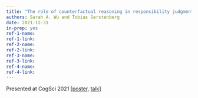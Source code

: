 ```yaml
---
title: "The role of counterfactual reasoning in responsibility judgments"
authors: Sarah A. Wu and Tobias Gerstenberg
date: 2021-12-31
in-prep: yes
ref-1-name:
ref-1-link:
ref-2-name:
ref-2-link: 
ref-3-name: 
ref-3-link:
ref-4-name: 
ref-4-link: 
---
```


Presented at CogSci 2021 [<a href="../papers/wu2021responsibility_poster.pdf" target="_blank">poster</a>, <a href="https://www.youtube.com/watch?v=_jhCXqqtmdAtalk" target="_blank">talk</a>]
